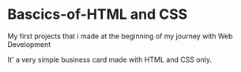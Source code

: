 # Bascics-of-HTML and CSS
My first projects that i made at the beginning of my journey with Web Development

It' a very simple business card made with HTML and CSS only. 
